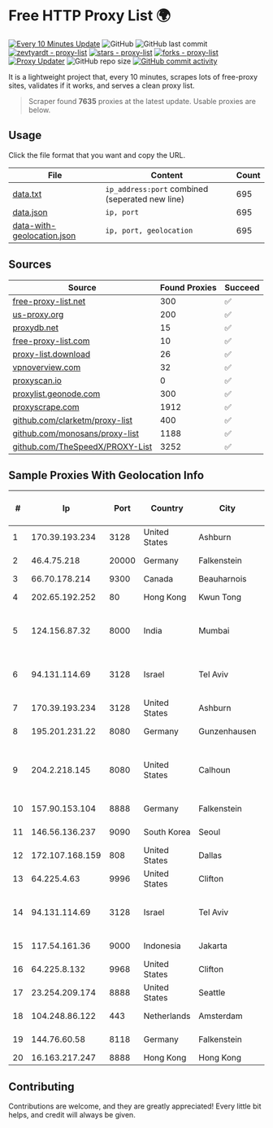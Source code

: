 
# Free HTTP Proxy List 🌍

[![Every 10 Minutes Update](https://github.com/mertguvencli/http-proxy-list/actions/workflows/main.yml/badge.svg?branch=main)](https://github.com/mertguvencli/http-proxy-list/actions/workflows/main.yml)
![GitHub](https://img.shields.io/github/license/mertguvencli/http-proxy-list)
![GitHub last commit](https://img.shields.io/github/last-commit/mertguvencli/http-proxy-list)
[![zevtyardt - proxy-list](https://img.shields.io/static/v1?label=zevtyardt&message=proxy-list&color=blue&logo=github)](https://github.com/zevtyardt/proxy-list "Go to GitHub repo")
[![stars - proxy-list](https://img.shields.io/github/stars/zevtyardt/proxy-list?style=social)](https://github.com/zevtyardt/proxy-list)
[![forks - proxy-list](https://img.shields.io/github/forks/zevtyardt/proxy-list?style=social)](https://github.com/zevtyardt/proxy-list)
[![Proxy Updater](https://github.com/zevtyardt/proxy-list/workflows/Proxy%20Updater/badge.svg)](https://github.com/zevtyardt/proxy-list/actions?query=workflow:"Proxy+Updater")
![GitHub repo size](https://img.shields.io/github/repo-size/zevtyardt/proxy-list)
[![GitHub commit activity](https://img.shields.io/github/commit-activity/m/zevtyardt/proxy-list?logo=commits)](https://github.com/zevtyardt/proxy-list/commits/main)

It is a lightweight project that, every 10 minutes, scrapes lots of free-proxy sites, validates if it works, and serves a clean proxy list.

> Scraper found **7635** proxies at the latest update. Usable proxies are below.

## Usage

Click the file format that you want and copy the URL.

|File|Content|Count|
|----|-------|-----|
|[data.txt](https://raw.githubusercontent.com/mertguvencli/http-proxy-list/main/proxy-list/data.txt)|`ip_address:port` combined (seperated new line)|695|
|[data.json](https://raw.githubusercontent.com/mertguvencli/http-proxy-list/main/proxy-list/data.json)|`ip, port`|695|
|[data-with-geolocation.json](https://raw.githubusercontent.com/mertguvencli/http-proxy-list/main/proxy-list/data-with-geolocation.json)|`ip, port, geolocation`|695|

## Sources

|Source|Found Proxies|Succeed|
|------|-------------|-------|
|[free-proxy-list.net](https://free-proxy-list.net)|300|✅|
|[us-proxy.org](https://www.us-proxy.org)|200|✅|
|[proxydb.net](http://proxydb.net)|15|✅|
|[free-proxy-list.com](https://free-proxy-list.com/?page=&port=&type%5B%5D=http&type%5B%5D=https&up_time=0&search=Search)|10|✅|
|[proxy-list.download](https://www.proxy-list.download/HTTP)|26|✅|
|[vpnoverview.com](https://vpnoverview.com/privacy/anonymous-browsing/free-proxy-servers)|32|✅|
|[proxyscan.io](https://www.proxyscan.io)|0|✅|
|[proxylist.geonode.com](https://proxylist.geonode.com/api/proxy-list?limit=300&page=1&sort_by=lastChecked&sort_type=desc&protocols=http,https)|300|✅|
|[proxyscrape.com](https://api.proxyscrape.com/v2/?request=displayproxies&protocol=http&timeout=10000&country=all&ssl=all&anonymity=all)|1912|✅|
|[github.com/clarketm/proxy-list](https://raw.githubusercontent.com/clarketm/proxy-list/master/proxy-list-raw.txt)|400|✅|
|[github.com/monosans/proxy-list](https://raw.githubusercontent.com/monosans/proxy-list/main/proxies/http.txt)|1188|✅|
|[github.com/TheSpeedX/PROXY-List](https://raw.githubusercontent.com/TheSpeedX/PROXY-List/master/http.txt)|3252|✅|


## Sample Proxies With Geolocation Info

|#|Ip|Port|Country|City|Internet Service Provider|
|-|--|----|-------|----|-------------------------|
|1|170.39.193.234|3128|United States|Ashburn|Rackdog, LLC|
|2|46.4.75.218|20000|Germany|Falkenstein|Hetzner Online GmbH|
|3|66.70.178.214|9300|Canada|Beauharnois|OVH SAS|
|4|202.65.192.252|80|Hong Kong|Kwun Tong|Diyixian.com Limited|
|5|124.156.87.32|8000|India|Mumbai|Tencent Cloud Computing (Beijing) Co|
|6|94.131.114.69|3128|Israel|Tel Aviv|Stark Industries Solutions LTD|
|7|170.39.193.234|3128|United States|Ashburn|Rackdog, LLC|
|8|195.201.231.22|8080|Germany|Gunzenhausen|Hetzner Online GmbH|
|9|204.2.218.145|8080|United States|Calhoun|North Georgia Network Cooperative, Inc.|
|10|157.90.153.104|8888|Germany|Falkenstein|Hetzner Online GmbH|
|11|146.56.136.237|9090|South Korea|Seoul|Oracle Corporation|
|12|172.107.168.159|808|United States|Dallas|Psychz Networks|
|13|64.225.4.63|9996|United States|Clifton|DigitalOcean, LLC|
|14|94.131.114.69|3128|Israel|Tel Aviv|Stark Industries Solutions LTD|
|15|117.54.161.36|9000|Indonesia|Jakarta|PT IndoInternet|
|16|64.225.8.132|9968|United States|Clifton|DigitalOcean, LLC|
|17|23.254.209.174|8888|United States|Seattle|Hostwinds LLC.|
|18|104.248.86.122|443|Netherlands|Amsterdam|DigitalOcean, LLC|
|19|144.76.60.58|8118|Germany|Falkenstein|Hetzner Online GmbH|
|20|16.163.217.247|8888|Hong Kong|Hong Kong|Amazon.com|



## Contributing

Contributions are welcome, and they are greatly appreciated! Every
little bit helps, and credit will always be given.

